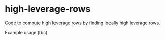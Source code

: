 # high-leverage-rows
Code to compute high leverage rows by finding locally high leverage rows.

Example usage (tbc)
